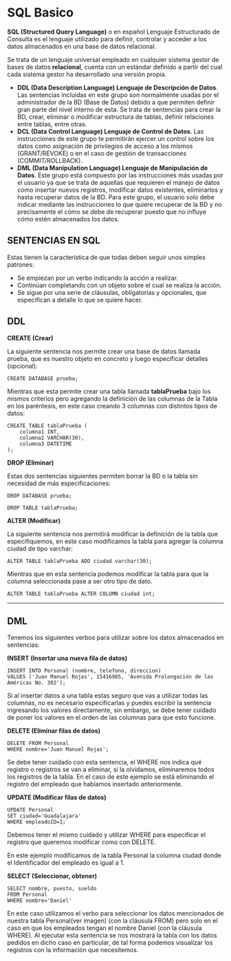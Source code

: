 # SQL Basico

**SQL (Structured Query Language)** o en español Lenguaje Estructurado de Consulta es el lenguaje utilizado para definir, controlar y acceder a los datos almacenados en una base de datos relacional.

Se trata de un lenguaje universal empleado en cualquier sistema gestor de bases de datos **relacional**, cuenta con un estándar definido a partir del cual cada sistema gestor ha desarrollado una versión propia.

- **DDL (Data Description Language) Lenguaje de Descripción de Datos**.
Las sentencias incluidas en este grupo son normalmente usadas por el administrador de la BD (Base de Datos) debido a que permiten definir gran parte del nivel interno de esta. Se trata de sentencias para crear la BD, crear, eliminar o modificar estructura de tablas, definir relaciones entre tablas, entre otras.
- **DCL (Data Control Language) Lenguaje de Control de Datos**.
Las instrucciones de este grupo te permitirán ejercer un control sobre los datos como asignación de privilegios de acceso a los mismos (GRANT/REVOKE) o en el caso de gestión de transacciones (COMMIT/ROLLBACK).
- **DML (Data Manipulation Language) Lenguaje de Manipulación de Datos**.
Este grupo está compuesto por las instrucciones más usadas por el usuario ya que se trata de aquellas que requieren el manejo de datos como insertar nuevos registros, modificar datos existentes, eliminarlos y hasta recuperar datos de la BD. Para este grupo, el usuario solo debe indicar mediante las instrucciones lo que quiere recuperar de la BD y no precisamente el cómo se debe de recuperar puesto que no influye cómo estén almacenados los datos.

## SENTENCIAS EN SQL

Estas tienen la característica de que todas deben seguir unos simples patrones:

- Se empiezan por un verbo indicando la acción a realizar.
- Continúan completando con un objeto sobre el cual se realiza la acción.
- Se sigue por una serie de cláusulas, obligatorias y opcionales, que especifican a detalle lo que se quiere hacer.

## DDL 
**CREATE (Crear)**

La siguiente sentencia nos permite crear una base de datos llamada prueba, que es nuestro objeto en concreto y luego especificar detalles (opcional):

```CREATE DATABASE prueba;```

Mientras que esta permite crear una tabla llamada **tablaPrueba** bajo los mismos criterios pero agregando la definición de las columnas de la Tabla en los paréntesis, en este caso creando 3 columnas con distintos tipos de datos:

```
CREATE TABLE tablaPrueba (
    columna1 INT,
    columna2 VARCHAR(30),
    columna3 DATETIME
);
```

**DROP (Eliminar)**

Estas dos sentencias siguientes permiten borrar la BD o la tabla sin necesidad de más especificaciones:

```
DROP DATABASE prueba;

DROP TABLE tablaPrueba;
```

**ALTER (Modificar)**

La siguiente sentencia nos permitirá modificar la definición de la tabla que especifiquemos, en este caso modificamos la tabla para agregar la columna ciudad de tipo varchar:
```
ALTER TABLE tablaPrueba ADD ciudad varchar(30);
```

Mientras que en esta sentencia podemos modificar la tabla para que la columna seleccionada pase a ser otro tipo de dato.

```
ALTER TABLE tablaPrueba ALTER COLUMN ciudad int;
```
---
## DML

Tenemos los siguientes verbos para utilizar sobre los datos almacenados en sentencias:

**INSERT (Insertar una nueva fila de datos)**
```
INSERT INTO Personal (nombre, telefono, direccion)
VALUES ('Juan Manuel Rojas', 15416985, 'Avenida Prolongación de las Américas No. 302');
```

Si al insertar datos a una tabla estas seguro que vas a utilizar todas las columnas, no es necesario especificarlas y puedes escribir la sentencia ingresando los valores directamente, sin embargo, se debe tener cuidado de poner los valores en el orden de las columnas para que esto funcione.

**DELETE (Eliminar filas de datos)**
```
DELETE FROM Personal
WHERE nombre='Juan Manuel Rojas';
```

Se debe tener cuidado con esta sentencia, el WHERE nos indica qué registro o registros se van a eliminar, si la olvidamos, eliminaremos todos los registros de la tabla. En el caso de este ejemplo se está eliminando el registro del empleado que habíamos insertado anteriormente.

**UPDATE (Modificar filas de datos)**
```
UPDATE Personal
SET ciudad='Guadalajara'
WHERE empleadoID=1;
```

Debemos tener el mismo cuidado y utilizar WHERE para especificar el registro que queremos modificar como con DELETE.

En este ejemplo modificamos de la tabla Personal la columna ciudad donde el
Identificador del empleado es igual a 1.

**SELECT (Seleccionar, obtener)**
```
SELECT nombre, puesto, sueldo
FROM Personal
WHERE nombre='Daniel'
```

En este caso utilizamos el verbo para seleccionar los datos mencionados de nuestra tabla Personal(ver imagen) (con la cláusula FROM) pero solo en el caso en que los empleados tengan el nombre Daniel (con la cláusula WHERE). 
Al ejecutar esta sentencia se nos mostrará la tabla con los datos pedidos en dicho caso en particular, de tal forma podemos visualizar los registros con la información que necesitemos.



